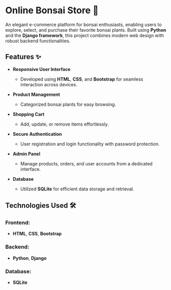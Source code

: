 # Online Bonsai Store 🌱
An elegant e-commerce platform for bonsai enthusiasts, enabling users to explore, select, and purchase their favorite bonsai plants. Built using **Python** and the **Django framework**, this project combines modern web design with robust backend functionalities.

## Features ✨

- **Responsive User Interface**
    
    - Developed using **HTML**, **CSS**, and **Bootstrap** for seamless interaction across devices.
- **Product Management**
    
    - Categorized bonsai plants for easy browsing.
- **Shopping Cart**
    
    - Add, update, or remove items effortlessly.
- **Secure Authentication**
    
    - User registration and login functionality with password protection.
- **Admin Panel**
    
    - Manage products, orders, and user accounts from a dedicated interface.
- **Database**
    
    - Utilized **SQLite** for efficient data storage and retrieval.

## Technologies Used 🛠

### Frontend:

- **HTML**, **CSS**, **Bootstrap**

### Backend:

- **Python**, **Django**

### Database:

- **SQLite**


